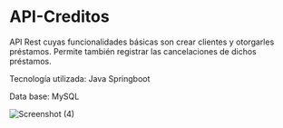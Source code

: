 # API-Creditos
API Rest cuyas funcionalidades básicas son crear clientes y otorgarles préstamos.
Permite también registrar las cancelaciones de dichos préstamos.

Tecnología utilizada: Java Springboot

Data base: MySQL


![Screenshot (4)](https://user-images.githubusercontent.com/79877306/140387068-70fefb8e-96ba-41de-9948-572956fb76cd.png)
